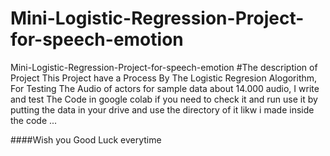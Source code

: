 # Mini-Logistic-Regression-Project-for-speech-emotion
Mini-Logistic-Regression-Project-for-speech-emotion
#The description of Project
This Project have a Process By The Logistic Regresion Alogorithm, For Testing The Audio of actors for sample data about 14.000 audio, I write and test The Code in google colab if you need to check it and run use it by putting the data in your drive and use the directory of it likw i made inside the code ...

####Wish you Good Luck everytime 
